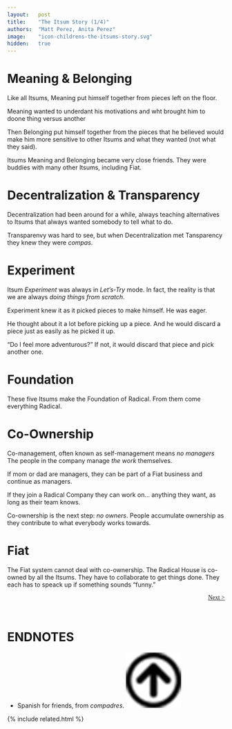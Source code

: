 ```yaml
---
layout:   post
title:    "The Itsum Story (1/4)"
authors:  "Matt Perez, Anita Perez"
image:    "icon-childrens-the-itsums-story.svg"
hidden:   true
---
```


<div style='display:none; '>
 <p>About 50 yeasrs ago I read it, in High School (go Bulldogs). Its lessons became part of me.</p>
</div>

<h1>Meaning & Belonging</h1>
 <p>Like all Itsums, Meaning put himself together from pieces left on the floor.</p>
 <p>Meaning wanted to underdant his motivations and wht brought him to doone thing versus another</p>
 <p>Then Belonging put himself together from the pieces that he believed would make him more sensitive to other Itsums and what they wanted (not what they said).</p>
 <p>Itsums Meaning and Belonging became very close friends. They were buddies with many other Itsums, including Fiat.</p> 

<h1>Decentralization & Transparency</h1>
 <p>Decentralization had been around for a while, always teaching alternatives to Itsums that always wanted somebody to tell what to do.</p>
 <p>Transparenvy was hard to see, but when Decentralization met Tansparency they knew they were <em>compas</em>.</p>

<h1>Experiment</h1>
 <p>Itsum <em>Experiment</em> was always in <em>Let&rsquo;s-Try</em> mode. In fact, the reality is that we are always <em>doing things from scratch</em>.</p>
 <p>Experiment knew it as it picked pieces to make himself. He was eager.</p>
 <p>He thought about it a lot before picking up a piece. And he would discard a piece just as easily as he picked it up.</p>
 <p>&ldquo;Do I feel more adventurous?&rdquo; If not, it would discard that piece and pick another one.</p>

<h1>Foundation</h1>
 <p>These five Itsums make the Foundation of Radical. From them come everything Radical.</p>

<h1>Co-Ownership</h1>
 <p>Co-management, often known as self-management means <em>no managers</em> The people in the company manage <em>the work</em> themselves.</p>
 <p>If mom or dad are managers, they can be part of a Fiat business and continue as managers.</p>
 <p>If they join a Radical Company they can work on&hellip; anything they want, as long as their team knows.</p>
 <p>Co-ownership is the next step: <em>no owners</em>. People accumulate ownership as they contribute to what everybody works towards.</p>

<h1>Fiat</h1>
 <p>The Fiat system cannot deal with co-ownership. The Radical House is co-owned by all the Itsums. They have to collaborate to get things done. They each has to speack up if something sounds &ldquo;funny.&rdquo;</p>

<div style="margin-bottom:1in; font-family: American Typewriter, serif; ">
 <span style="float:right; "><a href="https://radicalcompanies.com/2024/09/01/the-itsums-story-02">Next &gt;</a></span>
</div>

<h1 class="_section">ENDNOTES</h1>
 <ul>
  <li id="en01">
   <p class="_list-item">
    Spanish for friends, from <em>compadres</em>.
    <a class="_uparrow" href="#bm01"><img src="/assets/img/arrow-up-icon.png"></a>
   </p>
  </li>
 </ul>



{% include related.html %}